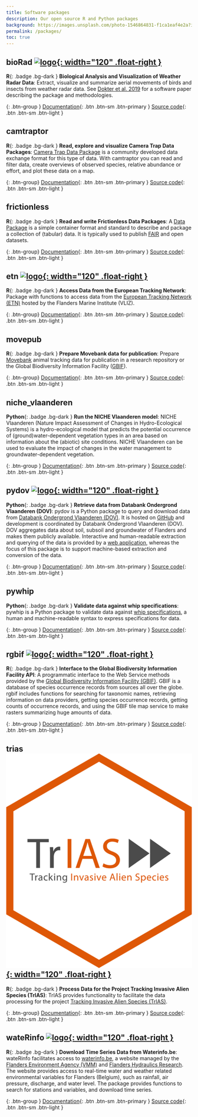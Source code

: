 ```yaml
---
title: Software packages
description: Our open source R and Python packages
background: https://images.unsplash.com/photo-1546864831-f1ca1eaf4e2a?ixlib=rb-1.2.1&ixid=eyJhcHBfaWQiOjEyMDd9&auto=format&fit=crop&w=1500&q=80
permalink: /packages/
toc: true
---
```


[biorad]: http://adokter.github.io/bioRad
[biorad_github]: https://github.com/adokter/bioRad
[biorad_logo]: https://raw.githubusercontent.com/adokter/bioRad/master/man/figures/logo.png

[camtraptor]: https://inbo.github.io/camtraptor/
[camtraptor_github]: https://github.com/inbo/camtraptor

[frictionless]: https://docs.ropensci.org/frictionless/
[frictionless_github]: https://github.com/frictionlessdata/frictionless-r

[etn]: https://inbo.github.io/etn/
[etn_github]: https://github.com/inbo/etn
[etn_logo]: https://raw.githubusercontent.com/inbo/etn/main/man/figures/logo.png

[movepub]: https://inbo.github.io/movepub/
[movepub_github]: https://github.com/inbo/movepub/

[niche_vlaanderen]: https://inbo.github.io/niche_vlaanderen/
[niche_vlaanderen_github]: https://github.com/inbo/niche_vlaanderen

[pydov]: https://pydov.readthedocs.io/
[pydov_github]: https://github.com/DOV-Vlaanderen/pydov
[pydov_logo]: https://raw.githubusercontent.com/DOV-Vlaanderen/pydov/master/docs/_static/img/logo.png

[pywhip]: https://inbo.github.io/pywhip/
[pywhip_github]: https://github.com/inbo/pywhip

[rgbif]: https://docs.ropensci.org/rgbif/
[rgbif_github]: https://github.com/ropensci/rgbif 
[rgbif_logo]: https://raw.githubusercontent.com/ropensci/rgbif/master/man/figures/logo.png

[trias]: https://trias-project.github.io/trias
[trias_github]: https://github.com/trias-project/trias
[trias_logo]: https://raw.githubusercontent.com/trias-project/trias/main/man/figures/logo.png

[waterinfo]: https://docs.ropensci.org/wateRinfo/
[waterinfo_github]: https://github.com/ropensci/wateRinfo
[waterinfo_logo]: https://raw.githubusercontent.com/ropensci/wateRinfo/main/man/figures/logo.png

<!--
### title [![logo][pkg_logo]{: width="120" .float-right }][pkg]

**R**{: .badge .bg-dark } **pkg title**: pkg description

{: .btn-group}
[Documentation][pkg]{: .btn .btn-sm .btn-primary }
[Source code][pkg_github]{: .btn .btn-sm .btn-light }
-->

## bioRad [![logo][biorad_logo]{: width="120" .float-right }][biorad]

**R**{: .badge .bg-dark } **Biological Analysis and Visualization of Weather Radar Data**: Extract, visualize and summarize aerial movements of birds and insects from weather radar data. See [Dokter et al. 2019](https://doi.org/10.1111/ecog.04028) for a software paper describing the package and methodologies.

{: .btn-group }
[Documentation][biorad]{: .btn .btn-sm .btn-primary }
[Source code][biorad_github]{: .btn .btn-sm .btn-light }

## camtraptor

**R**{: .badge .bg-dark } **Read, explore and visualize Camera Trap Data Packages**: [Camera Trap Data Package](https://tdwg.github.io/camtrap-dp/) is a community developed data exchange format for this type of data. With camtraptor you can read and filter data, create overviews of observed species, relative abundance or effort, and plot these data on a map.

{: .btn-group}
[Documentation][camtraptor]{: .btn .btn-sm .btn-primary }
[Source code][camtraptor_github]{: .btn .btn-sm .btn-light }

## frictionless

**R**{: .badge .bg-dark } **Read and write Frictionless Data Packages**: A [Data Package](https://specs.frictionlessdata.io/data-package/) is a simple container format and standard to describe and package a collection of (tabular) data. It is typically used to publish [FAIR](https://www.go-fair.org/fair-principles/) and open datasets.

{: .btn-group}
[Documentation][frictionless]{: .btn .btn-sm .btn-primary }
[Source code][frictionless_github]{: .btn .btn-sm .btn-light }

## etn [![logo][etn_logo]{: width="120" .float-right }][etn]

**R**{: .badge .bg-dark } **Access Data from the European Tracking Network**: Package with functions to access data from the [European Tracking Network (ETN)](http://www.lifewatch.be/etn/) hosted by the Flanders Marine Institute (VLIZ).

{: .btn-group}
[Documentation][etn]{: .btn .btn-sm .btn-primary }
[Source code][etn_github]{: .btn .btn-sm .btn-light }

## movepub

**R**{: .badge .bg-dark } **Prepare Movebank data for publication**: Prepare [Movebank](<https://movebank.org>) animal tracking data for publication in a research repository or the Global Biodiversity Information Facility ([GBIF](https://www.gbif.org)).

{: .btn-group}
[Documentation][movepub]{: .btn .btn-sm .btn-primary }
[Source code][movepub_github]{: .btn .btn-sm .btn-light }

## niche_vlaanderen

**Python**{: .badge .bg-dark } **Run the NICHE Vlaanderen model**: NICHE Vlaanderen (Nature Impact Assessment of Changes in Hydro-Ecological Systems) is a hydro-ecological model that predicts the potential occurrence of (ground)water-dependent vegetation types in an area based on information about the (abiotic) site conditions. NICHE Vlaanderen can be used to evaluate the impact of changes in the water management to groundwater-dependent vegetation.

{: .btn-group }
[Documentation][niche_vlaanderen]{: .btn .btn-sm .btn-primary }
[Source code][niche_vlaanderen_github]{: .btn .btn-sm .btn-light }

## pydov [![logo][pydov_logo]{: width="120" .float-right }][pydov]

**Python**{: .badge .bg-dark } **Retrieve data from Databank Ondergrond Vlaanderen (DOV)**: pydov is a Python package to query and download data from [Databank Ondergrond Vlaanderen (DOV)](https://www.dov.vlaanderen.be). It is hosted on [GitHub](https://github.com/DOV-Vlaanderen/pydov) and development is coordinated by Databank Ondergrond Vlaanderen (DOV). DOV aggregates data about soil, subsoil and groundwater of Flanders and makes them publicly available. Interactive and human-readable extraction and querying of the data is provided by a [web application](https://www.dov.vlaanderen.be/portaal/?module=verkenner#ModulePage), whereas the focus of this package is to support machine-based extraction and conversion of the data.

{: .btn-group }
[Documentation][pydov]{: .btn .btn-sm .btn-primary }
[Source code][pydov_github]{: .btn .btn-sm .btn-light }

## pywhip

**Python**{: .badge .bg-dark } **Validate data against whip specifications**: pywhip is a Python package to validate data against [whip specifications](https://github.com/inbo/whip), a human and machine-readable syntax to express specifications for data.

{: .btn-group }
[Documentation][pywhip]{: .btn .btn-sm .btn-primary }
[Source code][pywhip_github]{: .btn .btn-sm .btn-light }

## rgbif [![logo][rgbif_logo]{: width="120" .float-right }][rgbif]

**R**{: .badge .bg-dark } **Interface to the Global Biodiversity Information Facility API**: A programmatic interface to the Web Service methods provided by the [Global Biodiversity Information Facility (GBIF)](https://www.gbif.org/developer/summary). GBIF is a database of species occurrence records from sources all over the globe. rgbif includes functions for searching for taxonomic names, retrieving information on data providers, getting species occurrence records, getting counts of occurrence records, and using the GBIF tile map service to make rasters summarizing huge amounts of data.

{: .btn-group }
[Documentation][rgbif]{: .btn .btn-sm .btn-primary }
[Source code][rgbif_github]{: .btn .btn-sm .btn-light }

## trias [![logo][trias_logo]{: width="120" .float-right }][trias]

**R**{: .badge .bg-dark } **Process Data for the Project Tracking Invasive Alien Species (TrIAS)**: TrIAS provides functionality to facilitate the data processing for the project [Tracking Invasive Alien Species (TrIAS)](http://www.trias-project.be).

{: .btn-group}
[Documentation][trias]{: .btn .btn-sm .btn-primary }
[Source code][trias_github]{: .btn .btn-sm .btn-light }

## wateRinfo [![logo][waterinfo_logo]{: width="120" .float-right }][waterinfo]

**R**{: .badge .bg-dark } **Download Time Series Data from Waterinfo.be**: wateRinfo facilitates access to [waterinfo.be](https://www.waterinfo.be/), a website managed by the [Flanders Environment Agency (VMM)](https://en.vmm.be/) and [Flanders Hydraulics Research](https://www.waterbouwkundiglaboratorium.be/). The website provides access to real-time water and weather related environmental variables for Flanders (Belgium), such as rainfall, air pressure, discharge, and water level. The package provides functions to search for stations and variables, and download time series.

{: .btn-group }
[Documentation][waterinfo]{: .btn .btn-sm .btn-primary }
[Source code][waterinfo_github]{: .btn .btn-sm .btn-light }
